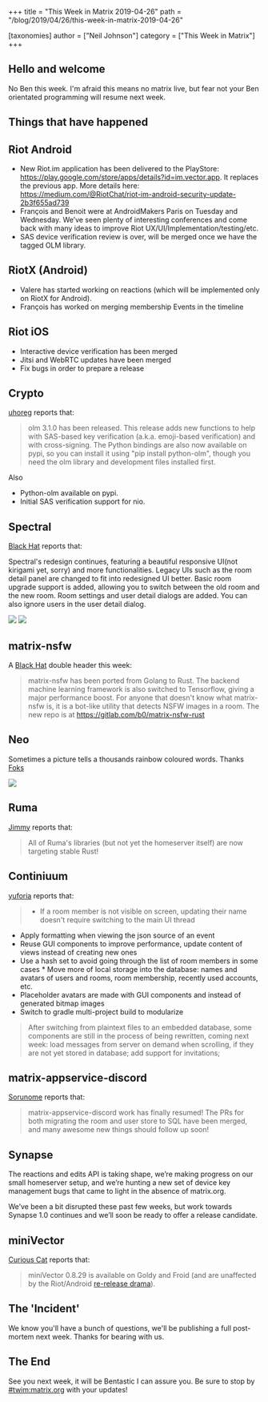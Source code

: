 +++
title = "This Week in Matrix 2019-04-26"
path = "/blog/2019/04/26/this-week-in-matrix-2019-04-26"

[taxonomies]
author = ["Neil Johnson"]
category = ["This Week in Matrix"]
+++

## Hello and welcome

No Ben this week. I'm afraid this means no matrix live, but fear not your Ben orientated programming will resume next week.

## Things that have happened

## Riot Android
 * New Riot.im application has been delivered to the PlayStore:  https://play.google.com/store/apps/details?id=im.vector.app. It replaces the previous app. More details here: https://medium.com/@RiotChat/riot-im-android-security-update-2b3f655ad739
 * François and Benoit were at AndroidMakers Paris on Tuesday and Wednesday. We’ve seen plenty of interesting conferences and come back with many ideas to improve Riot UX/UI/Implementation/testing/etc.
 * SAS device verification review is over, will be merged once we have the tagged OLM library.

## RiotX (Android)
 * Valere has started working on reactions (which will be implemented only on RiotX for Android).
 * François has worked on merging membership Events in the timeline

## Riot iOS
 * Interactive device verification has been merged
 * Jitsi and WebRTC updates have been merged
 * Fix bugs in order to prepare a release

## Crypto

[uhoreg] reports that:

> olm 3.1.0 has been released. This release adds new functions to help with SAS-based key verification (a.k.a. emoji-based verification) and with cross-signing. The Python bindings are also now available on pypi, so you can install it using "pip install python-olm", though you need the olm library and development files installed first.

Also
 * Python-olm available on pypi.
 * Initial SAS verification support for nio.

## Spectral
[Black Hat] reports that:

Spectral's redesign continues, featuring a beautiful responsive UI(not kirigami yet, sorry) and more functionalities. Legacy UIs such as the room detail panel are changed to fit into redesigned UI better. Basic room upgrade support is added, allowing you to switch between the old room and the new room. Room settings and user detail dialogs are added. You can also ignore users in the user detail dialog.

![](/blog/spectral.2019-04-26.1.png)
![](/blog/spectral.2019-04-26.2.png)


## matrix-nsfw
A [Black Hat] double header this week:

> matrix-nsfw has been ported from Golang to Rust. The backend machine learning framework is also switched to Tensorflow, giving a major performance boost. For anyone that doesn't know what matrix-nsfw is, it is a bot-like utility that detects NSFW images in a room. The new repo is at https://gitlab.com/b0/matrix-nsfw-rust

## Neo
Sometimes a picture tells a thousands rainbow coloured words. Thanks [Foks]

![](/blog/neo.2019-04-26.png)

## Ruma
[Jimmy] reports that:

>All of Ruma's libraries (but not yet the homeserver itself) are now targeting stable Rust!

## Continiuum
[yuforia] reports that:

>* If a room member is not visible on screen, updating their name doesn't require switching to the main UI thread
* Apply formatting when viewing the json source of an event
* Reuse GUI components to improve performance, update content of views instead of creating new ones
* Use a hash set to avoid going through the list of room members in some cases * Move more of local storage into the database: names and avatars of users and rooms, room membership, recently used accounts, etc.
* Placeholder avatars are made with GUI components and instead of generated bitmap images
* Switch to gradle multi-project build to modularize

>After switching from plaintext files to an embedded database, some components are still in the process of being rewritten, coming next week: load messages from server on demand when scrolling, if they are not yet stored in database; add support for invitations;

## matrix-appservice-discord
[Sorunome] reports that:

> matrix-appservice-discord work has finally resumed! The PRs for both migrating the room and user store to SQL have been merged, and many awesome new things should follow up soon!

## Synapse
The reactions and edits API is taking shape, we’re making progress on our small homeserver setup, and we’re hunting a new set of device key management bugs that came to light in the absence of matrix.org.

We’ve been a bit disrupted these past few weeks, but work towards Synapse 1.0 continues and we’ll soon be ready to offer a release candidate.

## miniVector
[Curious Cat] reports that:
>miniVector 0.8.29 is available on Goldy and Froid (and are unaffected by the Riot/Android [re-release drama](https://medium.com/@RiotChat/riot-im-android-security-update-2b3f655ad739)).

## The 'Incident'
We know you'll have a bunch of questions, we'll be publishing a full post-mortem next week. Thanks for bearing with us.

## The End

See you next week, it will be Bentastic I can assure you. Be sure to stop by [#twim:matrix.org] with your updates!

[yuforia]: https://matrix.to/#/@uforia:matrix.org
[Jimmy]: https://matrix.to/#/@jimmycuadra:matrix.org
[uhoreg]: https://matrix.to/#/@uhoreg:matrix.org
[Sorunome]: https://matrix.to/#/@sorunome:sorunome.de
[Black Hat]: https://matrix.to/#/@bhat:encom.eu.org
[neilj]: https://matrix.to/#/@neilj:matrix.org
[Foks]: https://matrix.to/#/@f0x:lain.haus
[#twim:matrix.org]: https://matrix.to/#/#TWIM:matrix.org
[Curious Cat]: https://matrix.to/#/@wtp2018:matrix.org
